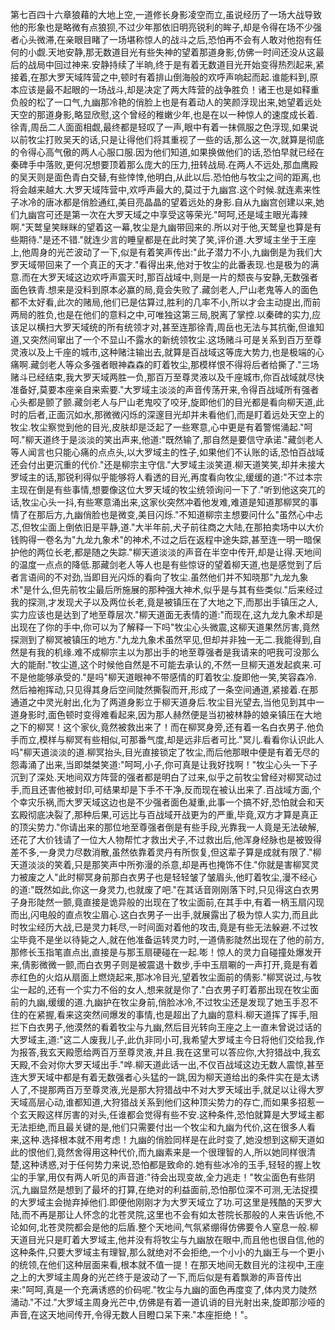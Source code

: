 第七百四十六章狼藉的大地上空,一道修长身影凌空而立,虽说经历了一场大战导致他的形象也是略微有点狼狈,不过少年那依旧明亮锐利的眸子,却是令得在场不少强者心头微滞,在亲眼目睹了一场堪称惊人的战斗之后,恐怕再不会有人敢对他抱有任何的小觑.天地安静,那无数道目光有些失神的望着那道身影,仿佛一时间还没从这最后的战局中回过神来.安静持续了半晌,终于是有着无数道目光开始变得热烈起来,紧接着,在那大罗天域阵营之中,顿时有着排山倒海般的欢呼声响起而起.谁能料到,原本应该是最不起眼的一场战斗,却是决定了两大阵营的战争胜负！诸王也是如释重负般的松了一口气,九幽那冷艳的俏脸上也是有着动人的笑颜浮现出来,她望着远处天空的那道身影,略显欣慰,这个曾经的稚嫩少年,也是在以一种惊人的速度成长着.徐青,周岳二人面面相觑,最终都是轻叹了一声,眼中有着一抹佩服之色浮现,如果说以前牧尘打败吴天的话,只是让得他们将其重视了一些的话,那么这一次,就算是彻底的令得心高气傲的两人心服口服.因为他们知道,如果换做他们的话,恐怕早就已经在秦碑手中落败,更何况想要顶着那么庞大的压力,扭转战局.在两人不远处,那血鹰殿的吴天则是面色青白交替,有些悻悻,他明白,从此以后.恐怕他与牧尘之间的距离,也将会越来越大.大罗天域阵营中,欢呼声最大的,莫过于九幽宫.这个时候.就连素来性子冰冷的唐冰都是俏脸通红,美目亮晶晶的望着远处的身影.自从九幽宫创建以来,她们九幽宫可还是第一次在大罗天域之中享受这等荣光."呵呵,还是域主眼光毒辣啊."天鹫皇笑眯眯的望着这一幕,牧尘是九幽带回来的.所以对于他,天鹫皇也算是有些期待."是还不错."就连少言的睡皇都是在此时笑了笑,评价道.大罗域主坐于王座上,他周身的光芒波动了一下,似是有着笑声传出:"此子潜力不小,九幽倒是为我们大罗天域带回来了一个真正的天才."看得出来,他对于牧尘的此番表现.也是极为的满意.而在大罗天域这边欢呼声震天时,那百战域中,则是一片的颓丧与安静,无数强者面色铁青.想来是没料到原本必赢的局,竟会失败了.藏剑老人,尸山老鬼等人的面色都不太好看,此次的赌局,他们已是估算过,胜利的几率不小,所以才会主动提出,而前两局的胜负,也是在他们的意料之中,可唯独这第三局,脱离了掌控.以秦碑的实力,应该足以横扫大罗天域统的所有统领才对,甚至连那徐青,周岳也无法与其抗衡,但谁知道,又突然间窜出了一个不显山不露水的新统领牧尘.这场赌斗可是关系到百万至尊灵液以及上千座的城市,这种赌注输出去,就算是百战域这等庞大势力,也是极端的心痛啊.藏剑老人等众多强者眼神森森的盯着牧尘,那模样恨不得将后者给撕了."三场赌斗已经结束,我大罗天域两胜一负,那百万至尊灵液以及千座城市,你百战域就尽快准备好,莫要本座亲自来索要."大罗域主淡淡的声音传荡开来,令得百战域所有强者心头都是颤了颤.藏剑老人与尸山老鬼咬了咬牙,旋即他们的目光都是看向柳天道,此时的后者,正面沉如水,那微微闪烁的深邃目光却并未看他们,而是盯着远处天空上的牧尘.牧尘察觉到他的目光,皮肤却是泛起了一些寒意,心中更是有着警惕涌起."呵呵."柳天道终于是淡淡的笑出声来,他道:"既然输了,那自然是要信守承诺."藏剑老人等人闻言也只能心痛的点点头,以大罗域主的性子,如果他们不认账的话,恐怕百战域还会付出更沉重的代价."还是柳宗主守信."大罗域主淡笑道.柳天道笑笑,却并未接大罗域主的话,那锐利得似乎能够将人看透的目光,再度看向牧尘,缓缓的道:"不过本宗主现在倒是有些事情,想要像这位大罗天域的牧尘统领询问一下了."听到他这突兀的话,牧尘心头一抖,有些寒意涌出来,这家伙突然冲着他发难,难道是知道那柳冥的事情了在那后方,九幽俏脸也是微变,美目闪烁."不知道柳宗主想要问什么"虽然心中忐忑,但牧尘面上倒依旧是平静,道."大半年前,犬子前往商之大陆,在那拍卖场中以大价钱购得一卷名为"九龙九象术"的神术,不过之后在返程中途失踪,甚至连一明一暗保护他的两位长老,都是随之失踪."柳天道淡淡的声音在半空中传开,却是让得.天地间的温度一点点的降低.那藏剑老人等人也是有些惊讶的望着柳天道,也是感觉到了后者言语间的不对劲,当即目光闪烁的看向了牧尘.虽然他们并不知晓那"九龙九象术"是什么,但先前牧尘最后所施展的那种强大神术,似乎是与其有些类似."后来经过我的探测,才发现犬子以及两位长老,竟是被镇压在了大地之下,而那出手镇压之人,实力应该也是达到了地至尊层次."柳天道面无表情的道:"而现在,这九龙九象术却是出现在了你的手中,你可以为了解释一下吗"牧尘心头微震,这柳天道果然厉害,竟然探测到了柳冥被镇压的地方."九龙九象术虽然罕见,但却并非独一无二.我能得到,自然是有我的机缘.难不成柳宗主以为那出手的地至尊强者是我请来的吧我可没那么大的能耐."牧尘道,这个时候他自然是不可能去承认的,不然一旦柳天道发起疯来.可不是他能够承受的."是吗"柳天道眼神不带感情的盯着牧尘.旋即他一笑,笑容森冷.然后袖袍挥动,只见得其身后空间陡然撕裂而开,形成了一条空间通道,紧接着.在那通道之中灵光射出,化为了两道身影立于柳天道身后.牧尘目光望去,当他见到其中一道身影时,面色顿时变得难看起来,因为那人赫然便是当初被林静的娘亲镇压在大地之下的柳冥！这个家伙,竟然被救出来了！而在柳冥身旁,还有着一名白衣男子.他负手而立,模样与柳冥有些相似,可那番气度,却是远非后者可比."冥儿.看看你认识此人吗"柳天道淡淡的道.柳冥抬头,目光直接锁定了牧尘,而后他那眼中便是有着无尽的怨毒涌了出来,当即桀桀笑道:"呵呵,小子,你可真是让我好找啊！"牧尘心头一下子沉到了深处.天地间双方阵营的强者都是明白了过来,似乎之前牧尘曾经对柳冥动过手,而且还害他被封印,可结果却是下手不干净,反而现在被认出来了.百战域方面,个个幸灾乐祸,而大罗天域这边也是不少强者面色凝重,此事一个搞不好,恐怕就会和天玄殿彻底决裂了,那种后果,可远比与百战域开战更为的严重,毕竟,双方才算是真正的顶尖势力."你请出来的那位地至尊强者倒是有些手段,光靠我一人竟是无法破解,还花了大价钱请了一位大人物帮忙才救出犬子,不过救出后,他浑身经脉也是被毁得差不多,一身灵力尽数消散,虽然依靠着灵丹有所恢复,但这辈子算是成就有限了."柳天道淡淡的笑着,只是那笑声中所弥漫的杀意,却是再也掩饰不住."你就是害柳冥灵力被废之人"此时柳冥身前那白衣男子也是轻轻皱了皱眉头,他盯着牧尘,漫不经心的道:"既然如此,你这一身灵力,也就废了吧."在其话音刚刚落下时,只见得这白衣男子身形陡然一颤,竟直接是诡异般的出现在了牧尘面前,在其手中,有着一柄玉扇闪现而出,闪电般的直点牧尘眉心.这白衣男子一出手,就展露出了极为惊人实力,而且此时牧尘经历大战,已是灵力耗尽,一时间面对着他的攻击,竟是有些无法躲避.不过牧尘毕竟不是坐以待毙之人,就在他准备运转灵力时,一道倩影陡然出现在了他的前方,那修长玉指笔直点出,直接是与那玉扇硬碰在一起.嘭！惊人的灵力自碰撞处爆发开来,倩影微微一颤,而白衣男子则是被震退十数步,手中玉扇唰的一声打开,竟是有着赤红色的火焰从扇面上燃烧起来,那冰冷目光,望着牧尘面前的倩影."柳冥说过,与牧尘一起的,还有一个实力不俗的女人,想来就是你了."白衣男子盯着那出现在牧尘面前的九幽,缓缓的道.九幽护在牧尘身前,俏脸冰冷,不过牧尘还是发现了她玉手忍不住的在紧握,看来这突然间爆发的事情,也是超出了九幽的意料.柳天道挥了挥手,阻拦下白衣男子,他漠然的看着牧尘与九幽,然后目光转向王座之上一直未曾说过话的大罗域主,道:"这二人废我儿子,此仇非同小可,我希望大罗域主今日将他们交给我,作为报答,我玄天殿愿给两百万至尊灵液,并且.我在这里可以答应你,大狩猎战中,我玄天殿,不会对你大罗天域出手."哗.柳天道此话一出,不仅百战域这边无数人震惊,甚至连大罗天域中都是有着无数强者心头猛的一跳,因为柳天道给出的条件实在是太诱人了,不提那两百万至尊灵液,光是那大狩猎战中不对大罗天域出手,就足以让得大罗天域高层心动,谁都知道,大狩猎战关系到他们这种顶尖势力的存亡,而如果多招惹一个玄天殿这样厉害的对头,任谁都会觉得有些不安.这种条件,恐怕就算是大罗域主都无法拒绝,而且最关键的是,他们只需要付出一个牧尘和九幽为代价,这在很多人看来,这种.选择根本就不用考虑！九幽的俏脸同样是在此时变了,她没想到这柳天道如此的恨他们,竟然舍得用这种代价,而九幽素来是一个很理智的人,所以她同样很清楚,这种诱惑,对于任何势力来说,恐怕都是致命的.她有些冰冷的玉手,轻轻的握上牧尘的手掌,用仅有两人听见的声音道:"待会出现变故,全力逃走！"牧尘面色有些阴沉,九幽显然是想到了最坏的打算,在绝对的利益面前,恐怕那位深不可测,无法捉摸的大罗域主会抛弃掉他们.即便他刚刚才为大罗天域立了功.可这里是残酷的天罗大陆,而不再是那让人怀念的北苍灵院,这里也不会有如太苍院长那般的人来告诉他,不论如何,北苍灵院都会是他的后盾.整个天地间,气氛紧绷得仿佛要令人窒息一般.柳天道目光只是盯着大罗域主,他并没有将牧尘与九幽放在眼中,而且他也很自信,他的这种条件,只要大罗域主有理智,那么就绝对不会拒绝,一个小小的九幽王与一个更小的统领,在他们这种层面来看,根本就不值一提！在那天地间无数目光的注视中,王座之上的大罗域主周身的光芒终于是波动了一下,而后似是有着飘渺的声音传出来:"呵呵,真是一个充满诱惑的价码呢."牧尘与九幽的面色再度变了,体内灵力陡然涌动."不过."大罗域主周身光芒中,仿佛是有着一道讥诮的目光射出来,旋即那沙哑的声音,在这天地间传开,令得无数人目瞪口呆下来."本座拒绝！"。
